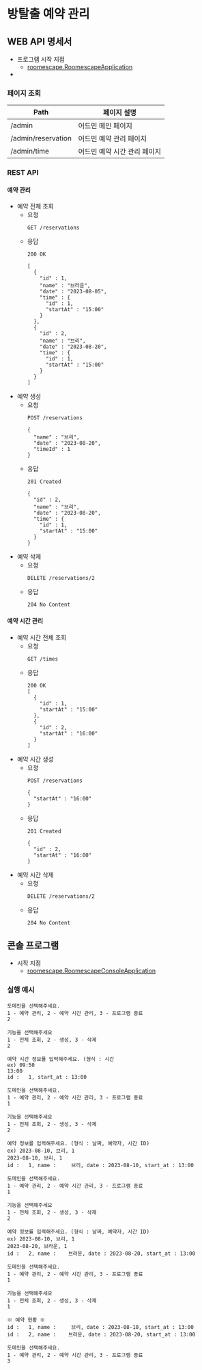 # 방탈출 예약 관리

## WEB API 명세서

- 프로그램 시작 지점
  - [roomescape.RoomescapeApplication](./src/main/java/roomescape/RoomescapeApplication.java)
- 

### 페이지 조회

| Path               | 페이지 설명           |
|--------------------|------------------|
| /admin             | 어드민 메인 페이지       |
| /admin/reservation | 어드민 예약 관리 페이지    |
| /admin/time        | 어드민 예약 시간 관리 페이지 |

### REST API

#### 예약 관리

- 예약 전체 조회
  - 요청
    ```text
    GET /reservations
    ```
  - 응답
    ```text
    200 OK
    
    [
      {
        "id" : 1,
        "name" : "브라운",
        "date" : "2023-08-05",
        "time" : {
          "id" : 1,
          "startAt" : "15:00"
        }
      }, 
      {
        "id" : 2,
        "name" : "브리",
        "date" : "2023-08-20",
        "time" : {
          "id" : 1,
          "startAt" : "15:00"
        }
      }
    ]
    ```
- 예약 생성
  - 요청
    ```text
    POST /reservations
    
    {
      "name" : "브리",
      "date" : "2023-08-20",
      "timeId" : 1
    }
    ```
  - 응답
    ```text
    201 Created
    
    {
      "id" : 2,
      "name" : "브리",
      "date" : "2023-08-20",
      "time" : {
        "id" : 1,
        "startAt" : "15:00"
      }
    }
    ```
- 예약 삭제
  - 요청
    ```text
    DELETE /reservations/2
    ```
  - 응답
    ```text
    204 No Content
    ```


#### 예약 시간 관리

- 예약 시간 전체 조회
  - 요청
    ```text
    GET /times
    ```
  - 응답
    ```text
    200 OK
    [
      {
        "id" : 1,
        "startAt" : "15:00"
      },
      {
        "id" : 2,
        "startAt" : "16:00"
      }
    ]
    ```
- 예약 시간 생성
  - 요청
    ```text
    POST /reservations
    
    {
      "startAt" : "16:00"
    }
    ```
  - 응답
    ```text
    201 Created
    
    {
      "id" : 2,
      "startAt" : "16:00"
    }
    ```
- 예약 시간 삭제
  - 요청
    ```text
    DELETE /reservations/2
    ```
  - 응답
    ```text
    204 No Content
    ```

## 콘솔 프로그램

- 시작 지점
  - [roomescape.RoomescapeConsoleApplication](./src/main/java/roomescape/RoomescapeConsoleApplication.java)

### 실행 예시

```text
도메인을 선택해주세요.
1 - 예약 관리, 2 - 예약 시간 관리, 3 - 프로그램 종료
2

기능을 선택해주세요
1 - 전체 조회, 2 - 생성, 3 - 삭제
2

예약 시간 정보를 입력해주세요. (형식 : 시간
ex) 09:50
13:00
id :   1, start_at : 13:00

도메인을 선택해주세요.
1 - 예약 관리, 2 - 예약 시간 관리, 3 - 프로그램 종료
1

기능을 선택해주세요
1 - 전체 조회, 2 - 생성, 3 - 삭제
2

예약 정보를 입력해주세요. (형식 : 날짜, 예약자, 시간 ID)
ex) 2023-08-10, 브리, 1
2023-08-10, 브리, 1
id :   1, name :     브리, date : 2023-08-10, start_at : 13:00

도메인을 선택해주세요.
1 - 예약 관리, 2 - 예약 시간 관리, 3 - 프로그램 종료
1

기능을 선택해주세요
1 - 전체 조회, 2 - 생성, 3 - 삭제
2

예약 정보를 입력해주세요. (형식 : 날짜, 예약자, 시간 ID)
ex) 2023-08-10, 브리, 1
2023-08-20, 브라운, 1
id :   2, name :    브라운, date : 2023-08-20, start_at : 13:00

도메인을 선택해주세요.
1 - 예약 관리, 2 - 예약 시간 관리, 3 - 프로그램 종료
1

기능을 선택해주세요
1 - 전체 조회, 2 - 생성, 3 - 삭제
1

※ 예약 현황 ※
id :   1, name :     브리, date : 2023-08-10, start_at : 13:00
id :   2, name :    브라운, date : 2023-08-20, start_at : 13:00

도메인을 선택해주세요.
1 - 예약 관리, 2 - 예약 시간 관리, 3 - 프로그램 종료
3
```
